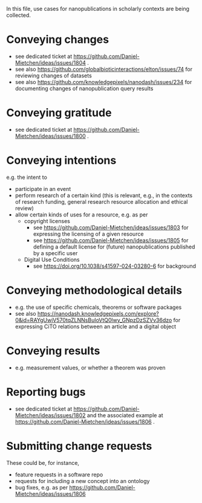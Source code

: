 In this file, use cases for nanopublications in scholarly contexts are being collected.

# Conveying changes

* see dedicated ticket at https://github.com/Daniel-Mietchen/ideas/issues/1804 .
* see also https://github.com/globalbioticinteractions/elton/issues/74 for reviewing changes of datasets
* see also https://github.com/knowledgepixels/nanodash/issues/234 for documenting changes of nanopublication query results

# Conveying gratitude

* see dedicated ticket at https://github.com/Daniel-Mietchen/ideas/issues/1800 .

# Conveying intentions

e.g. the intent to
- participate in an event
- perform research of a certain kind (this is relevant, e.g., in the contexts of research funding, general research resource allocation and ethical review)
- allow certain kinds of uses for a resource, e.g. as per
  - copyright licenses
    - see https://github.com/Daniel-Mietchen/ideas/issues/1803 for expressing the licensing of a given resource
    - see https://github.com/Daniel-Mietchen/ideas/issues/1805 for defining a default license for (future) nanopublications published by a specific user 
  - Digital Use Conditions
    - see https://doi.org/10.1038/s41597-024-03280-6 for background

# Conveying methodological details

- e.g. the use of specific chemicals, theorems or software packages
- see also https://nanodash.knowledgepixels.com/explore?0&id=RAYgUwjV570tqZLNNsBuIoVtQ0lwy_GNpzDzSZVv36dzo for expressing CiTO relations between an article and a digital object  

# Conveying results

- e.g. measurement values, or whether a theorem was proven

# Reporting bugs

* see dedicated ticket at https://github.com/Daniel-Mietchen/ideas/issues/1802 and the associated example at https://github.com/Daniel-Mietchen/ideas/issues/1806 .

# Submitting change requests

These could be, for instance,
- feature requests in a software repo
- requests for including a new concept into an ontology
- bug fixes, e.g. as per https://github.com/Daniel-Mietchen/ideas/issues/1806

